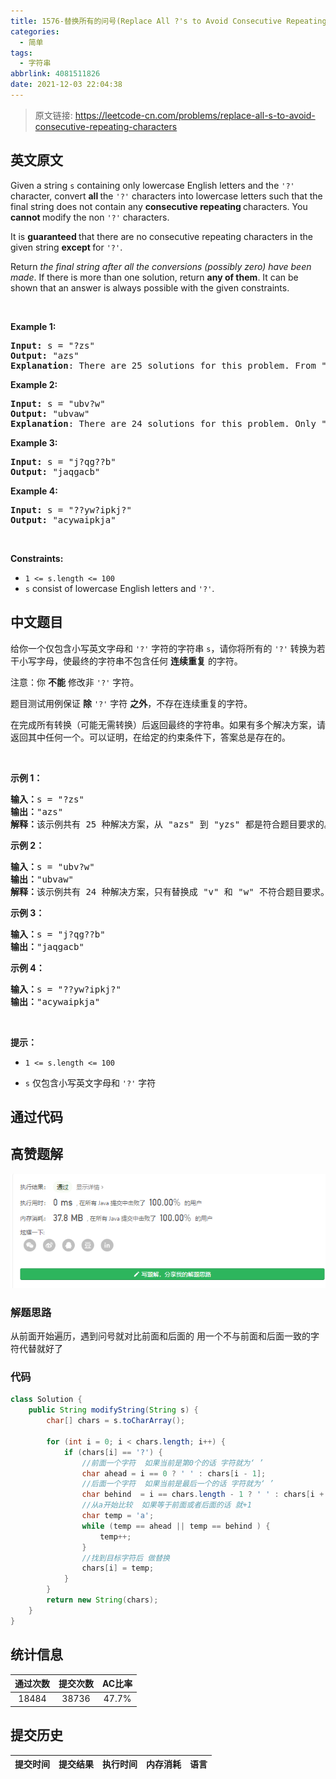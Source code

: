 ```yaml
---
title: 1576-替换所有的问号(Replace All ?'s to Avoid Consecutive Repeating Characters)
categories:
  - 简单
tags:
  - 字符串
abbrlink: 4081511826
date: 2021-12-03 22:04:38
---
```


> 原文链接: https://leetcode-cn.com/problems/replace-all-s-to-avoid-consecutive-repeating-characters


## 英文原文
<div><p>Given a string <code>s</code> containing only lowercase English letters and the <code>&#39;?&#39;</code> character, convert <strong>all </strong>the <code>&#39;?&#39;</code> characters into lowercase letters such that the final string does not contain any <strong>consecutive repeating </strong>characters. You <strong>cannot </strong>modify the non <code>&#39;?&#39;</code> characters.</p>

<p>It is <strong>guaranteed </strong>that there are no consecutive repeating characters in the given string <strong>except </strong>for <code>&#39;?&#39;</code>.</p>

<p>Return <em>the final string after all the conversions (possibly zero) have been made</em>. If there is more than one solution, return <strong>any of them</strong>. It can be shown that an answer is always possible with the given constraints.</p>

<p>&nbsp;</p>
<p><strong>Example 1:</strong></p>

<pre>
<strong>Input:</strong> s = &quot;?zs&quot;
<strong>Output:</strong> &quot;azs&quot;
<strong>Explanation</strong>: There are 25 solutions for this problem. From &quot;azs&quot; to &quot;yzs&quot;, all are valid. Only &quot;z&quot; is an invalid modification as the string will consist of consecutive repeating characters in &quot;zzs&quot;.</pre>

<p><strong>Example 2:</strong></p>

<pre>
<strong>Input:</strong> s = &quot;ubv?w&quot;
<strong>Output:</strong> &quot;ubvaw&quot;
<strong>Explanation</strong>: There are 24 solutions for this problem. Only &quot;v&quot; and &quot;w&quot; are invalid modifications as the strings will consist of consecutive repeating characters in &quot;ubvvw&quot; and &quot;ubvww&quot;.
</pre>

<p><strong>Example 3:</strong></p>

<pre>
<strong>Input:</strong> s = &quot;j?qg??b&quot;
<strong>Output:</strong> &quot;jaqgacb&quot;
</pre>

<p><strong>Example 4:</strong></p>

<pre>
<strong>Input:</strong> s = &quot;??yw?ipkj?&quot;
<strong>Output:</strong> &quot;acywaipkja&quot;
</pre>

<p>&nbsp;</p>
<p><strong>Constraints:</strong></p>

<ul>
	<li><code>1 &lt;= s.length &lt;= 100</code></li>
	<li><code>s</code> consist of lowercase English letters and <code>&#39;?&#39;</code>.</li>
</ul>
</div>

## 中文题目
<div><p>给你一个仅包含小写英文字母和 <code>&#39;?&#39;</code> 字符的字符串 <code>s</code>，请你将所有的 <code>&#39;?&#39;</code> 转换为若干小写字母，使最终的字符串不包含任何 <strong>连续重复</strong> 的字符。</p>

<p>注意：你 <strong>不能</strong> 修改非 <code>&#39;?&#39;</code> 字符。</p>

<p>题目测试用例保证 <strong>除</strong> <code>&#39;?&#39;</code> 字符 <strong>之外</strong>，不存在连续重复的字符。</p>

<p>在完成所有转换（可能无需转换）后返回最终的字符串。如果有多个解决方案，请返回其中任何一个。可以证明，在给定的约束条件下，答案总是存在的。</p>

<p>&nbsp;</p>

<p><strong>示例 1：</strong></p>

<pre><strong>输入：</strong>s = &quot;?zs&quot;
<strong>输出：</strong>&quot;azs&quot;
<strong>解释：</strong>该示例共有 25 种解决方案，从 &quot;azs&quot; 到 &quot;yzs&quot; 都是符合题目要求的。只有 &quot;z&quot; 是无效的修改，因为字符串 &quot;zzs&quot; 中有连续重复的两个 &#39;z&#39; 。</pre>

<p><strong>示例 2：</strong></p>

<pre><strong>输入：</strong>s = &quot;ubv?w&quot;
<strong>输出：</strong>&quot;ubvaw&quot;
<strong>解释：</strong>该示例共有 24 种解决方案，只有替换成 &quot;v&quot; 和 &quot;w&quot; 不符合题目要求。因为 &quot;ubvvw&quot; 和 &quot;ubvww&quot; 都包含连续重复的字符。
</pre>

<p><strong>示例 3：</strong></p>

<pre><strong>输入：</strong>s = &quot;j?qg??b&quot;
<strong>输出：</strong>&quot;jaqgacb&quot;
</pre>

<p><strong>示例 4：</strong></p>

<pre><strong>输入：</strong>s = &quot;??yw?ipkj?&quot;
<strong>输出：</strong>&quot;acywaipkja&quot;
</pre>

<p>&nbsp;</p>

<p><strong>提示：</strong></p>

<ul>
	<li>
	<p><code>1 &lt;= s.length&nbsp;&lt;= 100</code></p>
	</li>
	<li>
	<p><code>s</code> 仅包含小写英文字母和 <code>&#39;?&#39;</code> 字符</p>
	</li>
</ul>
</div>

## 通过代码
<RecoDemo>
</RecoDemo>


## 高赞题解
![image.png](../images/replace-all-s-to-avoid-consecutive-repeating-characters-0.png)

### 解题思路
从前面开始遍历，遇到问号就对比前面和后面的 用一个不与前面和后面一致的字符代替就好了

### 代码

```java
class Solution {
    public String modifyString(String s) {
        char[] chars = s.toCharArray();

        for (int i = 0; i < chars.length; i++) {
            if (chars[i] == '?') {
                //前面一个字符  如果当前是第0个的话 字符就为‘ ’
                char ahead = i == 0 ? ' ' : chars[i - 1];
                //后面一个字符  如果当前是最后一个的话 字符就为‘ ’
                char behind  = i == chars.length - 1 ? ' ' : chars[i + 1];
                //从a开始比较  如果等于前面或者后面的话 就+1
                char temp = 'a';
                while (temp == ahead || temp == behind ) {
                    temp++;
                }
                //找到目标字符后 做替换
                chars[i] = temp;
            }
        }
        return new String(chars);
    }
}
```

## 统计信息
| 通过次数 | 提交次数 | AC比率 |
| :------: | :------: | :------: |
|    18484    |    38736    |   47.7%   |

## 提交历史
| 提交时间 | 提交结果 | 执行时间 |  内存消耗  | 语言 |
| :------: | :------: | :------: | :--------: | :--------: |
